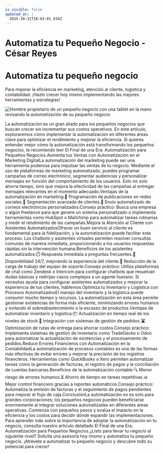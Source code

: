 ```yaml
---
is_visible: false
updated_at: |
  2025-10-31T16:03:01.934Z
---
```


# Automatiza tu Pequeño Negocio - César Reyes
# Automatiza tu pequeño negocio
Para mejorar la eficiencia en marketing, atención al cliente, logística y contabilidad. ¡Hazlo crecer hoy mismo implementando las mejores herramientas y estrategias!
![Hombre propietario de un pequeño negocio con una tablet en la mano revisando la automatización de su pequeño negocio](https://cesarreyesjaramillo.com/wp-content/uploads/2024/10/Automatizacion-para-Pequenos-Negocios-1.jpg)
La automatización es un gran aliado para los pequeños negocios que buscan crecer sin incrementar sus costos operativos. En este artículo, exploraremos cómo implementar la automatización en diferentes áreas clave para optimizar el rendimiento y mejorar la eficiencia. Si quieres entender mejor cómo la automatización está transformando los pequeños negocios, te recomiendo leer El Final de una Era: Automatización para Pequeños Negocios.Aumenta tus Ventas con Automatización en el Marketing DigitalLa automatización del marketing puede ser una herramienta poderosa para impulsar las ventas de tu negocio. Mediante el uso de plataformas de marketing automatizado, puedes programar campañas de correo electrónico, segmentar audiencias y personalizar mensajes en función del comportamiento de los usuarios. Esto no solo ahorra tiempo, sino que mejora la efectividad de las campañas al entregar mensajes relevantes en el momento adecuado.Ventajas de la automatización en marketing:📅 Programación de publicaciones en redes sociales.🎯 Segmentación avanzada de clientes.📧 Envío automatizado de correos electrónicos personalizados.Consejo práctico: Busca una empresa o algún freelance para que genere un sistema personalizado o implementa herramientas como HubSpot o Mailchimp para automatizar tareas rutinarias y medir el rendimiento de las campañas.Mejora la Atención al Cliente con Asistentes AutomatizadosOfrecer un buen servicio al cliente es fundamental para la fidelización, y la automatización puede facilitar este proceso. Los chatbots y asistentes virtuales permiten resolver consultas comunes de manera inmediata, proporcionando a los usuarios respuestas rápidas sin la intervención humana.Beneficios de los asistentes automatizados:⏱️ Respuesta inmediata a preguntas frecuentes.🌙 Disponibilidad 24/7, mejorando la experiencia del cliente.👥 Reducción de la carga de trabajo del equipo de soporte.Consejo práctico: Utiliza plataformas de chat como Zendesk o Intercom para configurar chatbots que resuelvan dudas básicas y redirijan casos complejos a un agente humano. Si necesitas ayuda para configurar asistentes automatizados y mejorar la experiencia de tus clientes, hablemos.Optimiza tu Inventario y Logística con Procesos AutomatizadosEl manejo del inventario y la logística puede consumir mucho tiempo y recursos. La automatización en esta área permite gestionar existencias de forma más eficiente, minimizando errores humanos y evitando el sobreabastecimiento o la escasez de productos.Ventajas de automatizar inventario y logística:📦 Actualización en tiempo real de los niveles de stock.🔗 Integración con sistemas de gestión de pedidos.🛣️ Optimización de rutas de entrega para ahorrar costos.Consejo práctico: Implementa sistemas de gestión de inventario como TradeGecko o Odoo para automatizar la actualización de existencias y el procesamiento de pedidos.Reduce Errores Financieros con Automatización en la ContabilidadLa automatización de procesos contables es una de las formas más efectivas de evitar errores y mejorar la precisión de los registros financieros. Herramientas como QuickBooks o Xero permiten automatizar tareas como la generación de facturas, el registro de pagos y la conciliación de cuentas bancarias.Beneficios de la automatización contable:🔍 Menor riesgo de errores humanos.⏳ Ahorro de tiempo en tareas repetitivas.📊 Mejor control financiero gracias a reportes automáticos.Consejo práctico: Automatiza la emisión de facturas y el seguimiento de pagos pendientes para mejorar el flujo de caja.ConclusiónLa automatización no es solo para grandes corporaciones; los pequeños negocios pueden beneficiarse enormemente al integrar soluciones automatizadas en diferentes áreas operativas. Comienza con pequeños pasos y evalúa el impacto en la eficiencia y los costos para decidir dónde expandir las implementaciones. Para aprender más sobre la importancia de adoptar la automatización en tu negocio, consulta nuestro artículo detallado El Final de una Era: Automatización para Pequeños Negocios.¿Listo para llevar tu negocio al siguiente nivel? Solicita una asesoría hoy mismo y automatiza tu pequeño negocio. ¡Atrévete a automatizar tu pequeño negocio y descubre todo su potencial para crecer!